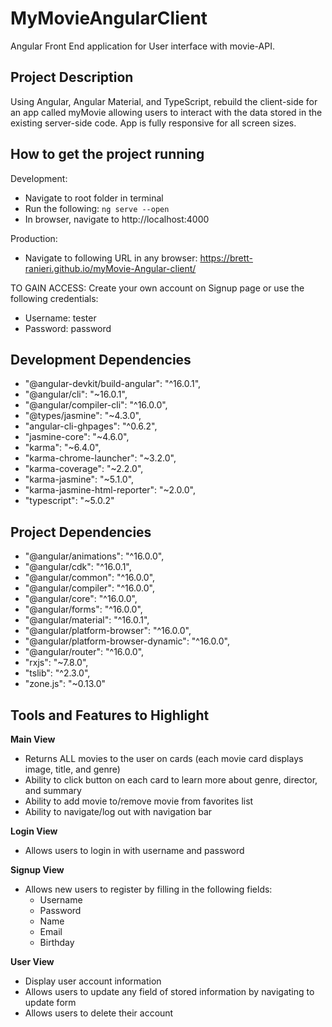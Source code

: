 # MyMovieAngularClient

Angular Front End application for User interface with movie-API.

## Project Description

Using Angular, Angular Material, and TypeScript, rebuild the client-side for an app called myMovie allowing users to interact with the data stored in the existing server-side code. App is fully responsive for all screen sizes.

## How to get the project running

Development:

- Navigate to root folder in terminal
- Run the following: `ng serve --open`
- In browser, navigate to http://localhost:4000

Production:

- Navigate to following URL in any browser:
  https://brett-ranieri.github.io/myMovie-Angular-client/

TO GAIN ACCESS:
Create your own account on Signup page or use the following credentials:
  - Username: tester
  - Password: password

## Development Dependencies

- "@angular-devkit/build-angular": "^16.0.1",
- "@angular/cli": "~16.0.1",
- "@angular/compiler-cli": "^16.0.0",
- "@types/jasmine": "~4.3.0",
- "angular-cli-ghpages": "^0.6.2",
- "jasmine-core": "~4.6.0",
- "karma": "~6.4.0",
- "karma-chrome-launcher": "~3.2.0",
- "karma-coverage": "~2.2.0",
- "karma-jasmine": "~5.1.0",
- "karma-jasmine-html-reporter": "~2.0.0",
- "typescript": "~5.0.2"

## Project Dependencies

- "@angular/animations": "^16.0.0",
- "@angular/cdk": "^16.0.1",
- "@angular/common": "^16.0.0",
- "@angular/compiler": "^16.0.0",
- "@angular/core": "^16.0.0",
- "@angular/forms": "^16.0.0",
- "@angular/material": "^16.0.1",
- "@angular/platform-browser": "^16.0.0",
- "@angular/platform-browser-dynamic": "^16.0.0",
- "@angular/router": "^16.0.0",
- "rxjs": "~7.8.0",
- "tslib": "^2.3.0",
- "zone.js": "~0.13.0"

## Tools and Features to Highlight

**Main View**

- Returns ALL movies to the user on cards (each movie card displays image, title, and genre)
- Ability to click button on each card to learn more about genre, director, and summary 
- Ability to add movie to/remove movie from favorites list
- Ability to navigate/log out with navigation bar

**Login View**

- Allows users to login in with username and password

**Signup View**

- Allows new users to register by filling in the following fields:
  - Username
  - Password
  - Name
  - Email
  - Birthday

**User View**

- Display user account information
- Allows users to update any field of stored information by navigating to update form
- Allows users to delete their account


